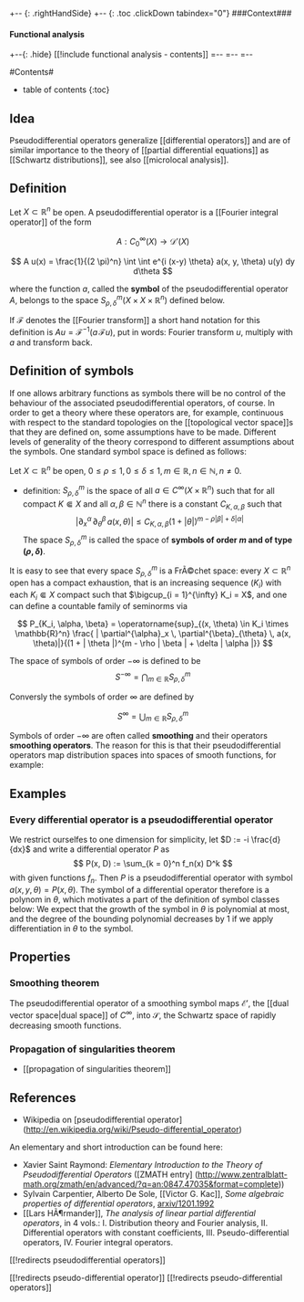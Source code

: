 

+-- {: .rightHandSide}
+-- {: .toc .clickDown tabindex="0"}
###Context###
#### Functional analysis
+--{: .hide}
[[!include functional analysis - contents]]
=--
=--
=--


#Contents#
* table of contents
{:toc}

## Idea

Pseudodifferential operators generalize [[differential operators]] and are of similar importance to the theory of [[partial differential equations]] as [[Schwartz distributions]], see also [[microlocal analysis]].

## Definition

Let $X \subset \mathbb{R}^n$ be open.
A pseudodifferential operator is a [[Fourier integral operator]] of the form

$$
A: C^{\infty}_0 (X) \to \mathcal{D}'(X)
$$

$$
 A u(x) = \frac{1}{(2 \pi)^n} \int \int e^{i (x-y) \theta} a(x, y, \theta) u(y) dy d\theta
$$

where the function $a$, called the **symbol** of the pseudodifferential operator $A$, belongs to the space $S^m_{\rho, \delta}(X \times X \times \mathbb{R}^n)$ defined below.

If $\mathcal{F}$ denotes the [[Fourier transform]] a short hand notation for this definition is $A u = \mathcal{F}^{-1} (a \, \mathcal{F}u)$, put in words: Fourier transform $u$, multiply with $a$ and transform back.

## Definition of symbols

If one allows arbitrary functions as symbols there will be no control of the behaviour of the associated pseudodifferential operators, of course. In order to get a theory where these operators are, for example, continuous with respect to the standard topologies on the [[topological vector space]]s that they are defined on, some assumptions have to be made. Different levels of generality of the theory correspond to different assumptions about the symbols. One standard symbol space is defined as follows:

Let $X \subset \mathbb{R}^n$ be open, $0 \le \rho \le 1, 0 \le \delta \le 1, m \in \mathbb{R}, n \in \mathbb{N}, n \neq 0$.

* definition: $S^m_{\rho, \delta}$ is the space of all $a \in C^{\infty}(X \times \mathbb{R}^n)$ such that for all compact $K \Subset X$ and all $\alpha, \beta \in \mathbb{N}^n$ there is a constant $C_{K, \alpha, \beta}$ such that
$$
        | \partial^{\alpha}_x \, \partial^{\beta}_{\theta} \, a(x, \theta)| \leq C_{K, \alpha, \beta} (1 + | \theta |)^{m - \rho | \beta | + \delta | \alpha |}
$$
The space $S^m_{\rho, \delta}$ is called the space of **symbols of order $m$ and of type $(\rho, \delta)$**.

It is easy to see that every space $S^m_{\rho, \delta}$ is a FrÃ©chet space: every $X \subset \mathbb{R}^n$ open has a compact exhaustion, that is an increasing sequence $(K_i)$ with each $K_i \Subset X$ compact such that $\bigcup_{i = 1}^{\infty} K_i = X$, and one can define a countable family of seminorms via

$$
P_{K_i, \alpha, \beta} = \operatorname{sup}_{(x, \theta) \in K_i \times \mathbb{R}^n} \frac{ | \partial^{\alpha}_x \, \partial^{\beta}_{\theta} \, a(x, \theta)|}{(1 + | \theta |)^{m - \rho | \beta | + \delta | \alpha |}}
$$

The space of symbols of order $- \infty$ is defined to be
$$
    S^{- \infty} = \bigcap_{m \in \mathbb{R}} S^m_{\rho, \delta}
$$

Conversly the symbols of order $\infty$ are defined by

$$
    S^{\infty} = \bigcup_{m \in \mathbb{R}} S^m_{\rho, \delta}
$$

Symbols of order $- \infty$ are often called **smoothing** and their operators **smoothing operators**. The reason for this is that their pseudodifferential operators map distribution spaces into spaces of smooth functions, for example:

## Examples

### Every differential operator is a pseudodifferential operator

We restrict ourselfes to one dimension for simplicity, let $D := -i \frac{d}{dx}$ and write a differential operator $P$ as
$$
  P(x, D) := \sum_{k = 0}^n f_n(x) D^k
$$ 
with given functions $f_n$. Then $P$ is a pseudodifferential operator with symbol $a(x, y, \theta) = P(x, \theta)$. The symbol of a differential operator therefore is a polynom in $\theta$, which motivates a part of the definition of symbol classes below: We expect that the growth of the symbol in $\theta$ is polynomial at most, and the degree of the bounding polynomial decreases by $1$ if we apply differentiation in $\theta$ to the symbol.


## Properties

### Smoothing theorem

The pseudodifferential operator of a smoothing symbol maps $\mathcal{E}'$, the [[dual vector space|dual space]] of $C^{\infty}$, into $\mathcal{S}$, the Schwartz space of rapidly decreasing smooth functions.


### Propagation of singularities theorem

* [[propagation of singularities theorem]]


## References

* Wikipedia on [pseudodifferential operator] (http://en.wikipedia.org/wiki/Pseudo-differential_operator)

An elementary and short introduction can be found here:

* Xavier Saint Raymond: _Elementary Introduction to the Theory of Pseudodifferential Operators_ ([ZMATH entry] (http://www.zentralblatt-math.org/zmath/en/advanced/?q=an:0847.47035&format=complete))
* Sylvain Carpentier, Alberto De Sole, [[Victor G. Kac]], _Some algebraic properties of differential operators_, [arxiv/1201.1992](http://arxiv.org/abs/1201.1992)
* [[Lars HÃ¶rmander]], _The analysis of linear partial differential operators_, in 4 vols.: I. Distribution theory and Fourier analysis, II. Differential operators with constant coefficients, III. Pseudo-differential operators, IV. Fourier integral operators.

[[!redirects pseudodifferential operators]]

[[!redirects pseudo-differential operator]]
[[!redirects pseudo-differential operators]]
